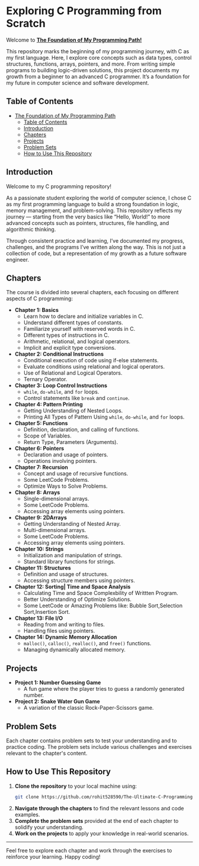 # Exploring C Programming from Scratch

Welcome to [**The Foundation of My Programming Path!**](https://github.com/rohit528590/Complete-C-Language.git)

This repository marks the beginning of my programming journey, with C as my first language. Here, I explore core concepts such as data types, control structures, functions, arrays, pointers, and more. From writing simple programs to building logic-driven solutions, this project documents my growth from a beginner to an advanced C programmer. It’s a foundation for my future in computer science and software development.

## Table of Contents

- [The Foundation of My Programming Path](#exploring-c-programming-from-scratch)
  - [Table of Contents](#table-of-contents)
  - [Introduction](#introduction)
  - [Chapters](#chapters)
  - [Projects](#projects)
  - [Problem Sets](#problem-sets)
  - [How to Use This Repository](#how-to-use-this-repository)

## Introduction

Welcome to my C programming repository!

As a passionate student exploring the world of computer science, I chose C as my first programming language to build a strong foundation in logic, memory management, and problem-solving. This repository reflects my journey — starting from the very basics like “Hello, World!” to more advanced concepts such as pointers, structures, file handling, and algorithmic thinking.

Through consistent practice and learning, I’ve documented my progress, challenges, and the programs I’ve written along the way. This is not just a collection of code, but a representation of my growth as a future software engineer.

## Chapters

The course is divided into several chapters, each focusing on different aspects of C programming:

- **Chapter 1: Basics**
  - Learn how to declare and initialize variables in C.
  - Understand different types of constants.
  - Familiarize yourself with reserved words in C.
  - Different types of instructions in C.
  - Arithmetic, relational, and logical operators.
  - Implicit and explicit type conversions.
- **Chapter 2: Conditional Instructions**
  - Conditional execution of code using if-else statements.
  - Evaluate conditions using relational and logical operators.
  - Use of Relational and Logical Operators.
  - Ternary Operator.
- **Chapter 3: Loop Control Instructions**
  - `while`, `do-while`, and `for` loops.
  - Control statements like `break` and `continue`.
- **Chapter 4: Pattern Printing**
  - Getting Understanding of Nested Loops.
  - Printing All Types of Pattern Using `while`, `do-while`, and `for` loops.
- **Chapter 5: Functions**
  - Definition, declaration, and calling of functions.
  - Scope of Variables.
  - Return Type, Parameters (Arguments).
- **Chapter 6: Pointers**
  - Declaration and usage of pointers.
  - Operations involving pointers.
- **Chapter 7: Recursion**
  - Concept and usage of recursive functions.
  - Some LeetCode Problems.
  - Optimize Ways to Solve Problems.
- **Chapter 8: Arrays**
  - Single-dimensional arrays.
  - Some LeetCode Problems.
  - Accessing array elements using pointers.
- **Chapter 9: 2DArrays**
  - Getting Understanding of Nested Array.
  - Multi-dimensional arrays.
  - Some LeetCode Problems.
  - Accessing array elements using pointers.
- **Chapter 10: Strings**
  - Initialization and manipulation of strings.
  - Standard library functions for strings.
- **Chapter 11: Structures**
  - Definition and usage of structures.
  - Accessing structure members using pointers.
- **Chapter 12: Sorting| Time and Space Analysis**
  - Calculating Time and Space Complexbility of Writtten Program.
  - Better Understanding of Optimize Solutions.
  - Some LeetCode or Amazing Problems like: Bubble Sort,Selection Sort,Insertion Sort.
- **Chapter 13: File I/O**
  - Reading from and writing to files.
  - Handling files using pointers.
- **Chapter 14: Dynamic Memory Allocation**
  - `malloc()`, `calloc()`, `realloc()`, and `free()` functions.
  - Managing dynamically allocated memory.

## Projects

- **Project 1: Number Guessing Game**
  - A fun game where the player tries to guess a randomly generated number.
- **Project 2: Snake Water Gun Game**
  - A variation of the classic Rock-Paper-Scissors game.

## Problem Sets

Each chapter contains problem sets to test your understanding and to practice coding. The problem sets include various challenges and exercises relevant to the chapter's content.

## How to Use This Repository

1. **Clone the repository** to your local machine using:
   ```sh
   git clone https://github.com/rohit528590/The-Ultimate-C-Programming-Language.git
   ```
2. **Navigate through the chapters** to find the relevant lessons and code examples.
3. **Complete the problem sets** provided at the end of each chapter to solidify your understanding.
4. **Work on the projects** to apply your knowledge in real-world scenarios.

---

Feel free to explore each chapter and work through the exercises to reinforce your learning. Happy coding!
